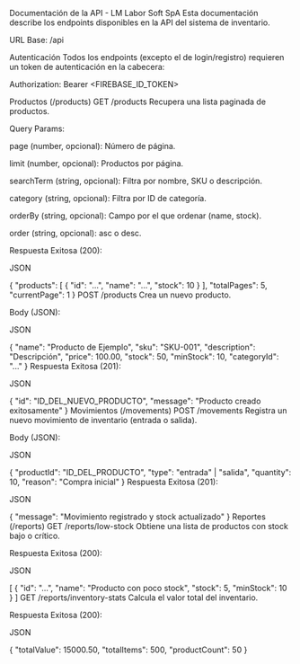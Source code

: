 Documentación de la API - LM Labor Soft SpA
Esta documentación describe los endpoints disponibles en la API del sistema de inventario.

URL Base: /api

Autenticación
Todos los endpoints (excepto el de login/registro) requieren un token de autenticación en la cabecera:

Authorization: Bearer <FIREBASE_ID_TOKEN>

Productos (/products)
GET /products
Recupera una lista paginada de productos.

Query Params:

page (number, opcional): Número de página.

limit (number, opcional): Productos por página.

searchTerm (string, opcional): Filtra por nombre, SKU o descripción.

category (string, opcional): Filtra por ID de categoría.

orderBy (string, opcional): Campo por el que ordenar (name, stock).

order (string, opcional): asc o desc.

Respuesta Exitosa (200):

JSON

{
  "products": [ { "id": "...", "name": "...", "stock": 10 } ],
  "totalPages": 5,
  "currentPage": 1
}
POST /products
Crea un nuevo producto.

Body (JSON):

JSON

{
  "name": "Producto de Ejemplo",
  "sku": "SKU-001",
  "description": "Descripción",
  "price": 100.00,
  "stock": 50,
  "minStock": 10,
  "categoryId": "..."
}
Respuesta Exitosa (201):

JSON

{
  "id": "ID_DEL_NUEVO_PRODUCTO",
  "message": "Producto creado exitosamente"
}
Movimientos (/movements)
POST /movements
Registra un nuevo movimiento de inventario (entrada o salida).

Body (JSON):

JSON

{
  "productId": "ID_DEL_PRODUCTO",
  "type": "entrada" | "salida",
  "quantity": 10,
  "reason": "Compra inicial"
}
Respuesta Exitosa (201):

JSON

{
  "message": "Movimiento registrado y stock actualizado"
}
Reportes (/reports)
GET /reports/low-stock
Obtiene una lista de productos con stock bajo o crítico.

Respuesta Exitosa (200):

JSON

[
  { "id": "...", "name": "Producto con poco stock", "stock": 5, "minStock": 10 }
]
GET /reports/inventory-stats
Calcula el valor total del inventario.

Respuesta Exitosa (200):

JSON

{
  "totalValue": 15000.50,
  "totalItems": 500,
  "productCount": 50
}